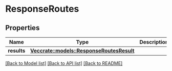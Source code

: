 # ResponseRoutes

## Properties

Name | Type | Description | Notes
------------ | ------------- | ------------- | -------------
**results** | [**Vec<crate::models::ResponseRoutesResult>**](ResponseRoutesResult.md) |  | 

[[Back to Model list]](../README.md#documentation-for-models) [[Back to API list]](../README.md#documentation-for-api-endpoints) [[Back to README]](../README.md)


